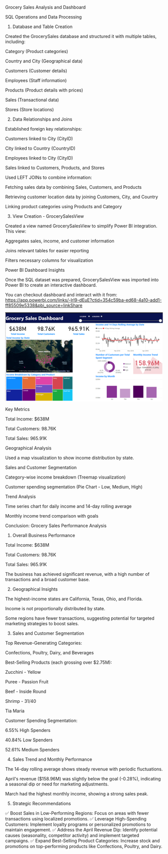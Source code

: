 Grocery Sales Analysis and Dashboard

SQL Operations and Data Processing

1. Database and Table Creation

Created the GrocerySales database and structured it with multiple tables, including:

Category (Product categories)

Country and City (Geographical data)

Customers (Customer details)

Employees (Staff information)

Products (Product details with prices)

Sales (Transactional data)

Stores (Store locations)

2. Data Relationships and Joins

Established foreign key relationships:

Customers linked to City (CityID)

City linked to Country (CountryID)

Employees linked to City (CityID)

Sales linked to Customers, Products, and Stores

Used LEFT JOINs to combine information:

Fetching sales data by combining Sales, Customers, and Products

Retrieving customer location data by joining Customers, City, and Country

Linking product categories using Products and Category

3. View Creation - GrocerySalesView

Created a view named GrocerySalesView to simplify Power BI integration. This view:

Aggregates sales, income, and customer information

Joins relevant tables for easier reporting

Filters necessary columns for visualization

Power BI Dashboard Insights

Once the SQL dataset was prepared, GrocerySalesView was imported into Power BI to create an interactive dashboard.

You can checkout dashboard and interact with it from: https://app.powerbi.com/links/-lrl9-dEuE?ctid=354c59ba-ed68-4a10-add1-ff85509e5338&pbi_source=linkShare

![Grocery Sales Analysis and Dashboard](dashboard.png)



Key Metrics

Total Income: $638M

Total Customers: 98.76K

Total Sales: 965.91K

Geographical Analysis

Used a map visualization to show income distribution by state.

Sales and Customer Segmentation

Category-wise income breakdown (Treemap visualization)

Customer spending segmentation (Pie Chart - Low, Medium, High)

Trend Analysis

Time series chart for daily income and 14-day rolling average

Monthly income trend comparison with goals

Conclusion: Grocery Sales Performance Analysis

1. Overall Business Performance

Total Income: $638M

Total Customers: 98.76K

Total Sales: 965.91K

The business has achieved significant revenue, with a high number of transactions and a broad customer base.

2. Geographical Insights

The highest-income states are California, Texas, Ohio, and Florida.

Income is not proportionally distributed by state.

Some regions have fewer transactions, suggesting potential for targeted marketing strategies to boost sales.

3. Sales and Customer Segmentation

Top Revenue-Generating Categories:

Confections, Poultry, Dairy, and Beverages

Best-Selling Products (each grossing over $2.75M):

Zucchini - Yellow

Puree - Passion Fruit

Beef - Inside Round

Shrimp - 31/40

Tia Maria

Customer Spending Segmentation:

6.55% High Spenders

40.84% Low Spenders

52.61% Medium Spenders

4. Sales Trend and Monthly Performance

The 14-day rolling average shows steady revenue with periodic fluctuations.

April's revenue ($158.96M) was slightly below the goal (-0.28%), indicating a seasonal dip or need for marketing adjustments.

March had the highest monthly income, showing a strong sales peak.

5. Strategic Recommendations

✅ Boost Sales in Low-Performing Regions: Focus on areas with fewer transactions using localized promotions.
✅ Leverage High-Spending Customers: Implement loyalty programs or personalized promotions to maintain engagement.
✅ Address the April Revenue Dip: Identify potential causes (seasonality, competitor activity) and implement targeted campaigns.
✅ Expand Best-Selling Product Categories: Increase stock and promotions on top-performing products like Confections, Poultry, and Dairy.
